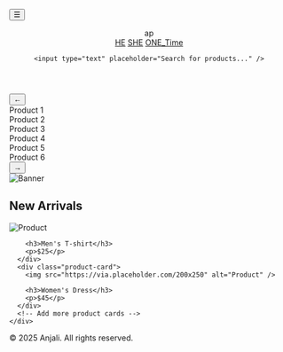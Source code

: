 <!DOCTYPE html>
<html lang="en">

<head>

<meta charset="UTF-8" />
<meta name="viewport" content="width=device-width, initial-scale=1.0" />
  <title>ap</title>

  <link rel="stylesheet" href="style.css"/>

</head>

<button class="menu-toggle" id="menuToggle">☰</button>

<body>
 <nav class="navbar">

  <header>
    <div class="logo">ap</div>
   
 <nav>
      <a href="he.html">HE</a>
      <a href="she.html">SHE</a>
      <a href="1.html">ONE_Time</a>
    </nav>

    <input type="text" placeholder="Search for products..." />

<script src="script.js"></script>
  
</header>


<body>

<saction>
  <div class="carousel-container">
    <button class="carousel-btn left-btn" id="leftBtn">&#8592;</button>
    <div class="carousel" id="carousel">
      <div class="product">Product 1</div>
      <div class="product">Product 2</div>
      <div class="product">Product 3</div>
      <div class="product">Product 4</div>
      <div class="product">Product 5</div>
      <div class="product">Product 6</div>
    </div>
    <button class="carousel-btn right-btn" id="rightBtn">&#8594;</button>
  </div>
  <script src="script.js"></script>
</saction>




  <section class="banner">
    <img src="https://via.placeholder.com/1200x400" alt="Banner" />
  </section>

  <section class="products">
    <h2>New Arrivals</h2>
    <div class="product-grid">
      <div class="product-card">
        <img src="https://via.placeholder.com/200x250" alt="Product" />

        <h3>Men's T-shirt</h3>
        <p>$25</p>
      </div>
      <div class="product-card">
        <img src="https://via.placeholder.com/200x250" alt="Product" />

        <h3>Women's Dress</h3>
        <p>$45</p>
      </div>
      <!-- Add more product cards -->
    </div>
  </section>



  <footer>
    <p>© 2025 Anjali. All rights reserved.</p>
  </footer>
</body>
</html>
